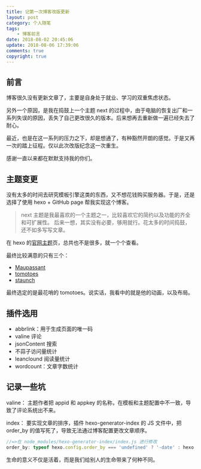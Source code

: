 ```yaml
---
title: 记第一次博客改版更新
layout: post
category: 个人随笔
tags:
	- 博客前言
date: 2018-08-02 20:45:06
update: 2018-08-06 17:39:06
comments: true
copyright: true
---
```


## 前言
博客很久没有更新文章了，主要是自身处于就业、学习的双重焦虑状态。

另外一个原因，是我在捣鼓上一个主题 next 的过程中，由于电脑的恢复出厂和一系列失误的原因，丢失了自己更改很久的版本。后来想再去重新做一遍已经失去了耐心。

最近，也是在这一系列的压力之下，却是想通了，有种豁然开朗的感觉。于是又再一次的踏上征程。仅以此次改版纪念这一次重生。

感谢一直以来都在默默支持我的你们。
<!-- more -->

## 主题变更
没有太多的时间去研究模板引擎这类的东西，又不想花钱购买服务器。于是，还是选择了使用 hexo + GitHub page 帮我实现这个博客。

> next 主题是我最喜欢的一个主题之一，比较喜欢它的简约以及功能的齐全和可扩展性。
后来一想，其实没有必要，够用就行。花太多的时间捣鼓，还不如多写写文章。

在 hexo 的[官网主题](https://hexo.io/themes/)页，总共也不是很多，就一个个查看。

最终比较满意的只有三个：
- [Maupassant](https://www.haomwei.com/)
- [tomotoes](https://tomotoes.com/blog/)
- [staunch](https://staunchkai.com/)

最终选定的是最花哨的 tomotoes。说实话，我看中的就是他的动画，以及布局。

## 插件选用

- abbrlink：用于生成页面的唯一码
- valine 评论
- jsonContent 搜索
- 不蒜子访问量统计
- leanclound 阅读量统计
- wordcount：文章字数统计

## 记录一些坑
valine：
主题作者把 appid 和 appkey 的名称，在模板和主题配置中不一致，导致了评论系统出不来。

index：
要实现文章的排序，插件 hexo-generator-index 的 JS 文件中，把 order_by 的值写死了，导致无法通过博客配置更改文章顺序。
``` javascript
//=>在 node_modules/hexo-generator-index/index.js 进行修改
order_by: typeof hexo.config.order_by === 'undefined' ? '-date' : hexo.config.order_by
```

<Quote>生命的意义不仅是活着，而是我们给别人的生命带来了何种不同。</Quote>